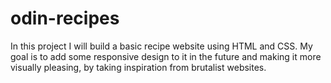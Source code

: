# odin-recipes
In this project I will build a basic recipe website using HTML and CSS. My goal is to add some responsive design to it in the future and making it more visually pleasing, by taking inspiration from brutalist websites.

